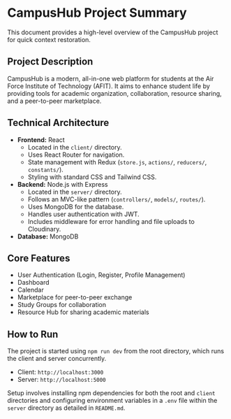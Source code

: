 # CampusHub Project Summary

This document provides a high-level overview of the CampusHub project for quick context restoration.

## Project Description

CampusHub is a modern, all-in-one web platform for students at the Air Force Institute of Technology (AFIT). It aims to enhance student life by providing tools for academic organization, collaboration, resource sharing, and a peer-to-peer marketplace.

## Technical Architecture

*   **Frontend:** React
    *   Located in the `client/` directory.
    *   Uses React Router for navigation.
    *   State management with Redux (`store.js`, `actions/`, `reducers/`, `constants/`).
    *   Styling with standard CSS and Tailwind CSS.
*   **Backend:** Node.js with Express
    *   Located in the `server/` directory.
    *   Follows an MVC-like pattern (`controllers/`, `models/`, `routes/`).
    *   Uses MongoDB for the database.
    *   Handles user authentication with JWT.
    *   Includes middleware for error handling and file uploads to Cloudinary.
*   **Database:** MongoDB

## Core Features

*   User Authentication (Login, Register, Profile Management)
*   Dashboard
*   Calendar
*   Marketplace for peer-to-peer exchange
*   Study Groups for collaboration
*   Resource Hub for sharing academic materials

## How to Run

The project is started using `npm run dev` from the root directory, which runs the client and server concurrently.
*   Client: `http://localhost:3000`
*   Server: `http://localhost:5000`

Setup involves installing npm dependencies for both the root and `client` directories and configuring environment variables in a `.env` file within the `server` directory as detailed in `README.md`.
